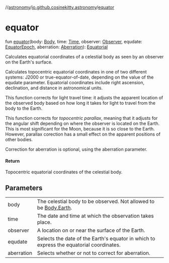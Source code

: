 //[astronomy](../../index.md)/[io.github.cosinekitty.astronomy](index.md)/[equator](equator.md)

# equator

fun [equator](equator.md)(body: [Body](-body/index.md), time: [Time](-time/index.md), observer: [Observer](-observer/index.md), equdate: [EquatorEpoch](-equator-epoch/index.md), aberration: [Aberration](-aberration/index.md)): [Equatorial](-equatorial/index.md)

Calculates equatorial coordinates of a celestial body as seen by an observer on the Earth's surface.

Calculates topocentric equatorial coordinates in one of two different systems: J2000 or true-equator-of-date, depending on the value of the equdate parameter. Equatorial coordinates include right ascension, declination, and distance in astronomical units.

This function corrects for light travel time: it adjusts the apparent location of the observed body based on how long it takes for light to travel from the body to the Earth.

This function corrects for *topocentric parallax*, meaning that it adjusts for the angular shift depending on where the observer is located on the Earth. This is most significant for the Moon, because it is so close to the Earth. However, parallax corection has a small effect on the apparent positions of other bodies.

Correction for aberration is optional, using the aberration parameter.

#### Return

Topocentric equatorial coordinates of the celestial body.

## Parameters

| | |
|---|---|
| body | The celestial body to be observed. Not allowed to be [Body.Earth](-body/-earth/index.md). |
| time | The date and time at which the observation takes place. |
| observer | A location on or near the surface of the Earth. |
| equdate | Selects the date of the Earth's equator in which to express the equatorial coordinates. |
| aberration | Selects whether or not to correct for aberration. |
